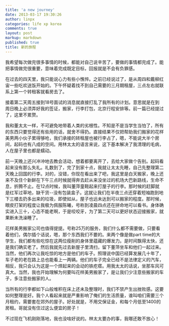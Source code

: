 ```yaml
---
title: 'a new journey'
date: 2013-03-17 19:30:26
author: linpx
categories: life xp korea
comments: true
layout: post
markup: markdown
published: true
title: 新的旅程
---
```

我希望每次做完很多事情的时候，都能对自己说辛苦了，要做的事情都完成了。能把事情做完很重要，意味着完成既定目标，回报就是不会有负罪感。

在过去的四天里，我只能说心力有些小憔悴。之前已经说过了，是从周四和戴柳红宙一些吃欢送饭开始的。下午怀疑着找不到自己需要的三月期租屋，三点左右就联系上第一个转租客就看房去了。

接着第二天周五接到18号面试的消息就直接打乱了我所有的计划。意思就是在到周日晚上必须弄好我的签证，搬家，行李打包，北京行程安排等。前一篇已经提过了，这里不累赘。

我和董太太一样，不可避免地带着人类的劣根性。不知是不是当学生当怕了，所有的东西只要觉得还有些用的话，就舍不得扔。直接结果不仅把帮助我们搬家的花样美男两小伙子累得够呛，我们承接的转租屋也被行李占了，嗯，不能说大半个房间，起码也有八成的空间。用林太太的语言来说，这下基本解决了我清理的毛病，人在屋子里也都是蠕动。

前一天晚上还兴冲冲地去教会活动，想着都要离开了，去给大家做个告别。起码看起来没有那么失礼。礼数到了，完了到家十点，我就让太太先睡，自己先整理第二天晚上回国的行李。对的，没错，你现在看出来了吧，我这里是白天搬家，晚上还来不及住个新鲜在下午三点时候就得奔去赶从来没坐过的机场大巴新路线，生命不息，折腾不止。在12点时候，我叫董萍童鞋起来打屋子的行李。那时候的赶脚就是红军过草地，缺干货--没有包装盒子。这就让我们在半夜三点还穿着短袖跑到地下三楼去扔多出来的垃圾，即使如从，屋子也远未达到可以搬家的程度。那时候，眼皮打架的程度让我极为佩服陈曦，号称到凌晨四点还在拼命地可以看书。身体确实进入三十，心态不能老啊，于是咬咬牙，为了第二天可以更好状态迎接搬家，就果断未洗澡睡了。

花样美男搬家公司也值得提提。号称25万的服务，我们什么都不需要做，只要看着他们，偶尔插个话说，嗯，那个东西我们不要的。来两个像是做part
time的大学生，我们都有些吃惊在这两位瘦削的身体里蕴藏的爆发力。是时间飘得太快，还是我们确实老了。然后我就先过去新屋子里清扫，留下董萍坐车和他们一起过来。当然，他们再次让我吃惊的地方是他们的车子。照理说中国已经算发展几十年了，车子老的老在路上总也能看上一两辆。他们的车子完全已经不是法律定义的汽车，相反，我只会认为这是一个焊起来的会动的铁疙瘩。用我太太的话说，坐那车风可真大。当然，我也开始理解为何要叫花样美男搬家了，是让我们少注意些搬家的车子，多注意些搬家的人。

当所有的行李都如下山般堆积在床上还未及整理时，我们不禁产生出挫败感。这要如何整理是好。我个人看起来就是严重影响了俺们的生活质量，谁叫咱们需要三个月租约，需要套在郊外的屋子。好处就是，不用交保证金，和每个月低至1400的房租。哥就没有住过这么便宜的房子！

不过现在飞机刚刚落地，我也没啥好说的。林太太要办的事，我哪还敢不放心！
